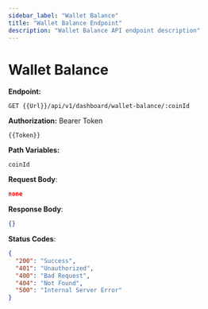 ```yaml
---
sidebar_label: "Wallet Balance"
title: "Wallet Balance Endpoint"
description: "Wallet Balance API endpoint description"
---
```


# Wallet Balance

**Endpoint:**

```
GET {{Url}}/api/v1/dashboard/wallet-balance/:coinId
```

**Authorization:** Bearer Token

```
{{Token}}
```

**Path Variables:**

```
coinId
```

**Request Body**:

```json
none
```

**Response Body**:

```json
{}
```

**Status Codes**:

```json
{
  "200": "Success",
  "401": "Unauthorized",
  "400": "Bad Request",
  "404": "Not Found",
  "500": "Internal Server Error"
}
```
